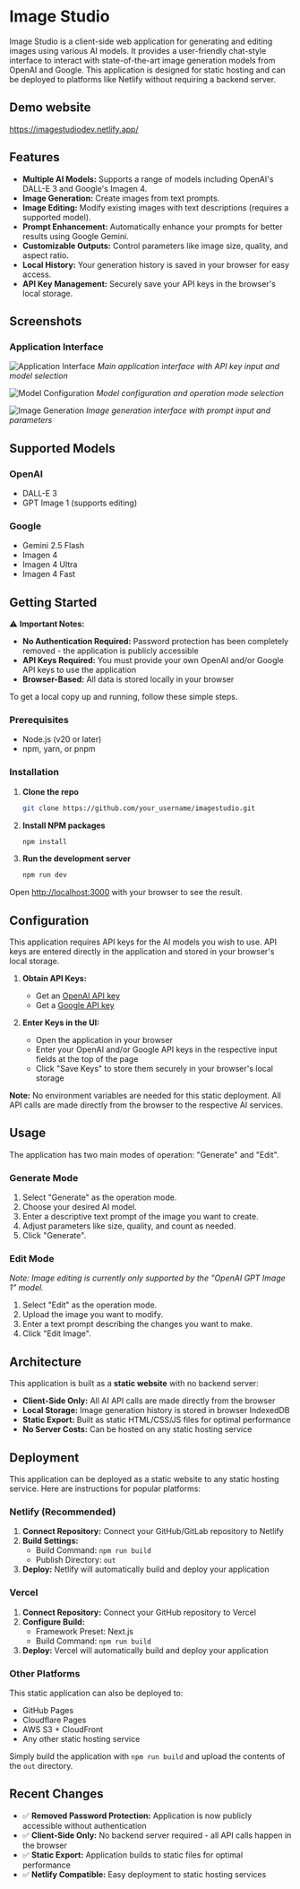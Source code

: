 # Image Studio

Image Studio is a client-side web application for generating and editing images using various AI models. It provides a user-friendly chat-style interface to interact with state-of-the-art image generation models from OpenAI and Google. This application is designed for static hosting and can be deployed to platforms like Netlify without requiring a backend server.
## Demo website
https://imagestudiodev.netlify.app/
## Features

- **Multiple AI Models:** Supports a range of models including OpenAI's DALL-E 3 and Google's Imagen 4.
- **Image Generation:** Create images from text prompts.
- **Image Editing:** Modify existing images with text descriptions (requires a supported model).
- **Prompt Enhancement:** Automatically enhance your prompts for better results using Google Gemini.
- **Customizable Outputs:** Control parameters like image size, quality, and aspect ratio.
- **Local History:** Your generation history is saved in your browser for easy access.
- **API Key Management:** Securely save your API keys in the browser's local storage.

## Screenshots

### Application Interface
![Application Interface](docs/screenshots/Screenshot%202025-08-31%20at%201.29.40%E2%80%AFAM.png)
*Main application interface with API key input and model selection*

![Model Configuration](docs/screenshots/Screenshot%202025-08-31%20at%201.30.12%E2%80%AFAM.png)
*Model configuration and operation mode selection*

![Image Generation](docs/screenshots/Screenshot%202025-08-31%20at%201.30.21%E2%80%AFAM.png)
*Image generation interface with prompt input and parameters*

## Supported Models

### OpenAI
- DALL-E 3
- GPT Image 1 (supports editing)

### Google
- Gemini 2.5 Flash
- Imagen 4
- Imagen 4 Ultra
- Imagen 4 Fast

## Getting Started

⚠️ **Important Notes:**
- **No Authentication Required:** Password protection has been completely removed - the application is publicly accessible
- **API Keys Required:** You must provide your own OpenAI and/or Google API keys to use the application
- **Browser-Based:** All data is stored locally in your browser

To get a local copy up and running, follow these simple steps.

### Prerequisites

- Node.js (v20 or later)
- npm, yarn, or pnpm

### Installation

1. **Clone the repo**
   ```sh
   git clone https://github.com/your_username/imagestudio.git
   ```
2. **Install NPM packages**
   ```sh
   npm install
   ```
3. **Run the development server**
   ```sh
   npm run dev
   ```
Open [http://localhost:3000](http://localhost:3000) with your browser to see the result.

## Configuration

This application requires API keys for the AI models you wish to use. API keys are entered directly in the application and stored in your browser's local storage.

1. **Obtain API Keys:**
    - Get an [OpenAI API key](https://platform.openai.com/account/api-keys)
    - Get a [Google API key](https://makersuite.google.com/app/apikey)

2. **Enter Keys in the UI:**
    - Open the application in your browser
    - Enter your OpenAI and/or Google API keys in the respective input fields at the top of the page
    - Click "Save Keys" to store them securely in your browser's local storage

**Note:** No environment variables are needed for this static deployment. All API calls are made directly from the browser to the respective AI services.

## Usage

The application has two main modes of operation: "Generate" and "Edit".

### Generate Mode
1. Select "Generate" as the operation mode.
2. Choose your desired AI model.
3. Enter a descriptive text prompt of the image you want to create.
4. Adjust parameters like size, quality, and count as needed.
5. Click "Generate".

### Edit Mode
*Note: Image editing is currently only supported by the "OpenAI GPT Image 1" model.*

1. Select "Edit" as the operation mode.
2. Upload the image you want to modify.
3. Enter a text prompt describing the changes you want to make.
4. Click "Edit Image".

## Architecture

This application is built as a **static website** with no backend server:

- **Client-Side Only:** All AI API calls are made directly from the browser
- **Local Storage:** Image generation history is stored in browser IndexedDB
- **Static Export:** Built as static HTML/CSS/JS files for optimal performance
- **No Server Costs:** Can be hosted on any static hosting service

## Deployment

This application can be deployed as a static website to any static hosting service. Here are instructions for popular platforms:

### Netlify (Recommended)

1. **Connect Repository:** Connect your GitHub/GitLab repository to Netlify
2. **Build Settings:**
   - Build Command: `npm run build`
   - Publish Directory: `out`
3. **Deploy:** Netlify will automatically build and deploy your application

### Vercel

1. **Connect Repository:** Connect your GitHub repository to Vercel
2. **Configure Build:**
   - Framework Preset: Next.js
   - Build Command: `npm run build`
3. **Deploy:** Vercel will automatically build and deploy your application

### Other Platforms

This static application can also be deployed to:
- GitHub Pages
- Cloudflare Pages
- AWS S3 + CloudFront
- Any other static hosting service

Simply build the application with `npm run build` and upload the contents of the `out` directory.

## Recent Changes

- ✅ **Removed Password Protection:** Application is now publicly accessible without authentication
- ✅ **Client-Side Only:** No backend server required - all API calls happen in the browser
- ✅ **Static Export:** Application builds to static files for optimal performance
- ✅ **Netlify Compatible:** Easy deployment to static hosting services
